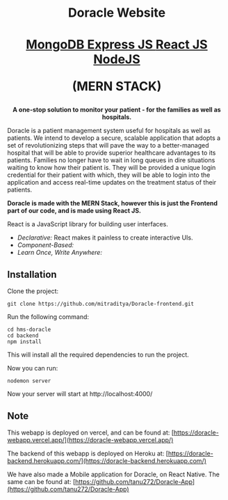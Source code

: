 <p><h1 align="center">Doracle Website</h1>
</p>

<h1 align="center">
  <a href="https://www.mongodb.com/">
    MongoDB
  </a>
  
  <a href ="https://expressjs.com/">
     Express JS
  </a>

  <a href="https://reactjs.org/">
    React JS
  </a>

  <a href="https://nodejs.org/en/">
    NodeJS
  </a>
 
(MERN STACK)
</h1>

<p align="center">
  <strong>A one-stop solution to monitor your patient - for the families as well as
hospitals.</strong><br>
</p>

<p>
  Doracle is a patient management system useful for hospitals as well as patients. We intend to develop a secure, scalable application that adopts a set of revolutionizing steps that will pave the way to a better-managed hospital that will be able to provide superior healthcare advantages to its patients. Families no longer have to wait in long queues in dire situations waiting to know how their patient is. They will be provided a unique login credential for their patient with which, they will be able to login into the application and access real-time updates on the treatment status of their patients.
</p>

<strong>Doracle is made with the MERN Stack, however this is just the Frontend part of our code, and is made using React JS.</strong>

React is a JavaScript library for building user interfaces.
* *Declarative:* React makes it painless to create interactive UIs.
* *Component-Based:*
* *Learn Once, Write Anywhere:*

## Installation

Clone the project:

```
git clone https://github.com/mitraditya/Doracle-frontend.git

```

Run the following command:

```
cd hms-doracle
cd backend
npm install

```
This will install all the required dependencies to run the project.

Now you can run:

```
nodemon server
```

Now your server will start at http://localhost:4000/


## Note

This webapp is deployed on vercel, and can be found at: [https://doracle-webapp.vercel.app/](https://doracle-webapp.vercel.app/)

The backend of this webapp is deployed on Heroku at: [https://doracle-backend.herokuapp.com/](https://doracle-backend.herokuapp.com/)

We have also made a Mobile application for Doracle, on React Native. The same can be found at: [https://github.com/tanu272/Doracle-App](https://github.com/tanu272/Doracle-App)
